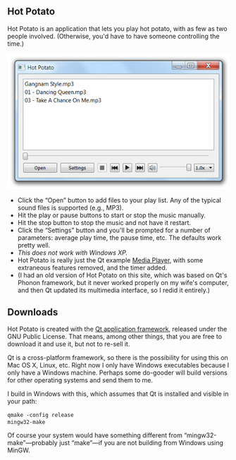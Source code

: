 Hot Potato
------------

Hot Potato is an application that lets you play hot potato, with as few as two people involved. (Otherwise, you'd have to have someone controlling the time.)

![Screenshot of Hot Potato](hotpotato-screenshot.png)

*   Click the “Open” button to add files to your play list. Any of the typical sound files is supported (e.g., MP3).
*   Hit the play or pause buttons to start or stop the music manually.
*   Hit the stop button to stop the music and not have it restart.
*   Click the “Settings” button and you'll be prompted for a number of parameters: average play time, the pause time, etc. The defaults work pretty well.
*   _This does not work with Windows XP._
*   Hot Potato is really just the Qt example [Media Player](http://qt-project.org/doc/qt-5.0/qtmultimedia/multimediawidgets-player.html), with some extraneous features removed, and the timer added.
*   (I had an old version of Hot Potato on this site, which was based on Qt's Phonon framework, but it never worked properly on my wife's computer, and then Qt updated its multimedia interface, so I redid it entirely.)

Downloads
---------

Hot Potato is created with the [Qt application framework](https://www.qt.io/), released under the GNU Public License. That means, among other things, that you are free to download it and use it, but not to re-sell it.

Qt is a cross-platform framework, so there is the possibility for using this on Mac OS X, Linux, etc. Right now I only have Windows executables because I only have a Windows machine. Perhaps some do-gooder will build versions for other operating systems and send them to me.

I build in Windows with this, which assumes that Qt is installed and visible in your path:

```
qmake -config release
mingw32-make
```

Of course your system would have something different from “mingw32-make”—probably just “make”—if you are not building from Windows using MinGW.
